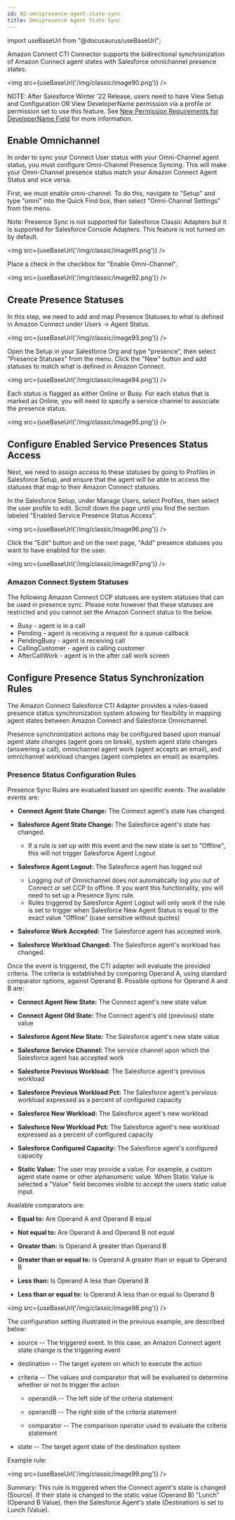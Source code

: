 ```yaml
---
id: 02-omnipresence-agent-state-sync
title: Omnipresence Agent State Sync
---
```


import useBaseUrl from "@docusaurus/useBaseUrl";

Amazon Connect CTI Connector supports the bidirectional synchronization
of Amazon Connect agent states with Salesforce omnichannel presence
states.

<img src={useBaseUrl('/img/classic/image90.png')} />

NOTE: After Salesforce Winter ’22 Release, users need to have View Setup and Configuration OR View DeveloperName permission via a profile or permission set to use this feature. See [New Permission Requirements for DeveloperName Field](https://help.salesforce.com/s/articleView?id=000362829&type=1) for more information.

## Enable Omnichannel

In order to sync your Connect User status with your Omni-Channel agent
status, you must configure Omni-Channel Presence Syncing. This will make
your Omni-Channel presence status match your Amazon Connect Agent Status
and vice versa.

First, we must enable omni-channel. To do this, navigate to "Setup" and
type "omni" into the Quick Find box, then select "Omni-Channel Settings"
from the menu.

Note: Presence Sync is not supported for Salesforce Classic Adapters but it is supported for Salesforce Console Adapters. This feature is not turned on by default.

<img src={useBaseUrl('/img/classic/image91.png')} />

Place a check in the checkbox for "Enable Omni-Channel".

<img src={useBaseUrl('/img/classic/image92.png')} />

## Create Presence Statuses

In this step, we need to add and map Presence Statuses to what is
defined in Amazon Connect under Users -\> Agent Status.

<img src={useBaseUrl('/img/classic/image93.png')} />

Open the Setup in your Salesforce Org and type "presence", then select
"Presence Statuses" from the menu. Click the "New" button and add
statuses to match what is defined in Amazon Connect.

<img src={useBaseUrl('/img/classic/image94.png')} />

Each status is flagged as either Online or Busy. For each status that is
marked as Online, you will need to specify a service channel to
associate the presence status.

<img src={useBaseUrl('/img/classic/image95.png')} />

## Configure Enabled Service Presences Status Access

Next, we need to assign access to these statuses by going to Profiles in
Salesforce Setup, and ensure that the agent will be able to access the
statuses that map to their Amazon Connect statuses.

In the Salesforce Setup, under Manage Users, select Profiles, then
select the user profile to edit. Scroll down the page until you find the
section labeled "Enabled Service Presence Status Access".

<img src={useBaseUrl('/img/classic/image96.png')} />

Click the "Edit" button and on the next page, "Add" presence statuses
you want to have enabled for the user.

<img src={useBaseUrl('/img/classic/image97.png')} />

### Amazon Connect System Statuses

The following Amazon Connect CCP statuses are system statuses that can be used in presence sync.
Please note however that these statuses are restricted and you cannot set the Amazon Connect status
to the below.
- Busy - agent is in a call
- Pending - agent is receiving a request for a queue callback
- PendingBusy - agent is receiving call
- CallingCustomer - agent is calling customer
- AfterCallWork - agent is in the after call work screen

## Configure Presence Status Synchronization Rules

The Amazon Connect Salesforce CTI Adapter provides a rules-based
presence status synchronization system allowing for flexibility in
mapping agent states between Amazon Connect and Salesforce Omnichannel.

Presence synchronization actions may be configured based upon manual
agent state changes (agent goes on break), system agent state changes
(answering a call), omnichannel agent work (agent accepts an email), and
omnichannel workload changes (agent completes an email) as examples.

### Presence Status Configuration Rules

Presence Sync Rules are evaluated based on specific events. The
available events are:

-   **Connect Agent State Change:** The Connect agent's state has
    changed.

-   **Salesforce Agent State Change:** The Salesforce agent's state has
    changed.
    - If a rule is set up with this event and the new state is set to "Offline", this will not trigger Salesforce Agent Logout

-   **Salesforce Agent Logout:** The Salesforce agent has logged out 
    - Logging out of Omnichannel does not automatically log you out of Connect or set CCP to offline. If you want this functionality, you will need to set up a Presence Sync rule.
    - Rules triggered by Salesforce Agent Logout will only work if the rule is set to trigger when Salesforce New Agent Status is equal to the exact value "Offline" (case sensitive without quotes)

-   **Salesforce Work Accepted:** The Salesforce agent has accepted
    work.

-   **Salesforce Workload Changed:** The Salesforce agent's workload has
    changed.

Once the event is triggered, the CTI adapter will evaluate the provided
criteria. The criteria is established by comparing Operand A, using
standard comparator options, against Operand B. Possible options for
Operand A and B are:

-   **Connect Agent New State:** The Connect agent's new state value

-   **Connect Agent Old State:** The Connect agent's old (previous)
    state value

-   **Salesforce Agent New State:** The Salesforce agent's new state
    value

-   **Salesforce Service Channel:** The service channel upon which the
    Salesforce agent has accepted work

-   **Salesforce Previous Workload:** The Salesforce agent's previous
    workload

-   **Salesforce Previous Workload Pct:** The Salesforce agent's
    pervious workload expressed as a percent of configured capacity

-   **Salesforce New Workload:** The Salesforce agent's new workload

-   **Salesforce New Workload Pct:** The Salesforce agent's new workload
    expressed as a percent of configured capacity

-   **Salesforce Configured Capacity:** The Salesforce agent's
    configured capacity

-   **Static Value:** The user may provide a value. For example, a
    custom agent state name or other alphanumeric value. When Static
    Value is selected a "Value" field becomes visible to accept the
    users static value input.

Available comparators are:

-   **Equal to:** Are Operand A and Operand B equal

-   **Not equal to:** Are Operand A and Operand B not equal

-   **Greater than:** Is Operand A greater than Operand B

-   **Greater than or equal to:** Is Operand A greater than or equal to
    Operand B

-   **Less than:** Is Operand A less than Operand B

-   **Less than or equal to:** Is Operand A less than or equal to
    Operand B

<img src={useBaseUrl('/img/classic/image98.png')} />

The configuration setting illustrated in the previous example, are
described below:

-   source -- The triggered event. In this case, an Amazon Connect agent
    state change is the triggering event

-   destination -- The target system on which to execute the action

-   criteria -- The values and comparator that will be evaluated to
    determine whether or not to trigger the action

    -   operandA -- The left side of the criteria statement

    -   operandB -- The right side of the criteria statement

    -   comparator -- The comparison operator used to evaluate the
        criteria statement

-   state -- The target agent state of the destination system

Example rule:

<img src={useBaseUrl('/img/classic/image99.png')} />

Summary: This rule is triggered when the Connect agent's state is
changed (Source). If their state is changed to the static value (Operand
B) "Lunch" (Operand B Value), then the Salesforce Agent's state
(Destination) is set to Lunch (Value).
